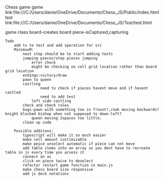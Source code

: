 Chess game
game link:file:///C:/Users/danie/OneDrive/Documents/Chess_JS/Public/index.html
test link:file:///C:/Users/danie/OneDrive/Documents/Chess_JS/Test/test.html

game class
    board-creates board
    piece-isCaptured,capturing


    Todo
        add ts to test and add speration for src
        MinimuuM:
            next step should be to start adding tests
            jumping pieces/stop pieces jumping
                error check
                might be checking on cell grid location rather than board grid location
            endings:victory/draw
            pawn to queen
            castling
                    need to check if pieces havent move and if havent castled
                    need to add test
                left side castling
            check and check rules
            bugs-pawn with something too in frount?,rook moving backwards? knight blocked bishop when not supposed to down-left?
                queen moving 2spaces too little.
            clean up code       

        Possible additons:    
            typescript will make it so much easier
            make cell amount custimizable
            make peice unselect automatic if piece can not move
            add table items into an array so you dont have to recreate table in js every time you acsess it
            connect an ai
            click on piece twice to deselect
            refactor restart game function in main.js
            make chess board size responsive
            add js dock notations

         

   